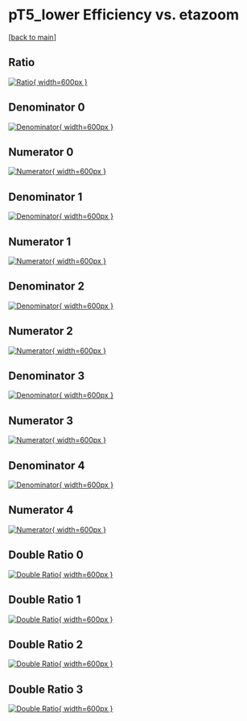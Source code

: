 # pT5_lower Efficiency vs. etazoom

[[back to main](./)]



## Ratio

[![Ratio](../mtv/var/pT5_lower_xtr_0_1_eff_etazoom.png){ width=600px }](../mtv/var/pT5_lower_xtr_0_1_eff_etazoom.pdf)

## Denominator 0

[![Denominator](../mtv/den/pT5_lower_xtr_0_1_eff_etazoom_den0.png){ width=600px }](../mtv/den/pT5_lower_xtr_0_1_eff_etazoom_den0.pdf)

## Numerator 0

[![Numerator](../mtv/num/pT5_lower_xtr_0_1_eff_etazoom_num0.png){ width=600px }](../mtv/num/pT5_lower_xtr_0_1_eff_etazoom_num0.pdf)

## Denominator 1

[![Denominator](../mtv/den/pT5_lower_xtr_0_1_eff_etazoom_den1.png){ width=600px }](../mtv/den/pT5_lower_xtr_0_1_eff_etazoom_den1.pdf)

## Numerator 1

[![Numerator](../mtv/num/pT5_lower_xtr_0_1_eff_etazoom_num1.png){ width=600px }](../mtv/num/pT5_lower_xtr_0_1_eff_etazoom_num1.pdf)

## Denominator 2

[![Denominator](../mtv/den/pT5_lower_xtr_0_1_eff_etazoom_den2.png){ width=600px }](../mtv/den/pT5_lower_xtr_0_1_eff_etazoom_den2.pdf)

## Numerator 2

[![Numerator](../mtv/num/pT5_lower_xtr_0_1_eff_etazoom_num2.png){ width=600px }](../mtv/num/pT5_lower_xtr_0_1_eff_etazoom_num2.pdf)

## Denominator 3

[![Denominator](../mtv/den/pT5_lower_xtr_0_1_eff_etazoom_den3.png){ width=600px }](../mtv/den/pT5_lower_xtr_0_1_eff_etazoom_den3.pdf)

## Numerator 3

[![Numerator](../mtv/num/pT5_lower_xtr_0_1_eff_etazoom_num3.png){ width=600px }](../mtv/num/pT5_lower_xtr_0_1_eff_etazoom_num3.pdf)

## Denominator 4

[![Denominator](../mtv/den/pT5_lower_xtr_0_1_eff_etazoom_den4.png){ width=600px }](../mtv/den/pT5_lower_xtr_0_1_eff_etazoom_den4.pdf)

## Numerator 4

[![Numerator](../mtv/num/pT5_lower_xtr_0_1_eff_etazoom_num4.png){ width=600px }](../mtv/num/pT5_lower_xtr_0_1_eff_etazoom_num4.pdf)

## Double Ratio 0

[![Double Ratio](../mtv/ratio/pT5_lower_xtr_0_1_eff_etazoom_ratio0.png){ width=600px }](../mtv/ratio/pT5_lower_xtr_0_1_eff_etazoom_ratio0.pdf)

## Double Ratio 1

[![Double Ratio](../mtv/ratio/pT5_lower_xtr_0_1_eff_etazoom_ratio1.png){ width=600px }](../mtv/ratio/pT5_lower_xtr_0_1_eff_etazoom_ratio1.pdf)

## Double Ratio 2

[![Double Ratio](../mtv/ratio/pT5_lower_xtr_0_1_eff_etazoom_ratio2.png){ width=600px }](../mtv/ratio/pT5_lower_xtr_0_1_eff_etazoom_ratio2.pdf)

## Double Ratio 3

[![Double Ratio](../mtv/ratio/pT5_lower_xtr_0_1_eff_etazoom_ratio3.png){ width=600px }](../mtv/ratio/pT5_lower_xtr_0_1_eff_etazoom_ratio3.pdf)

